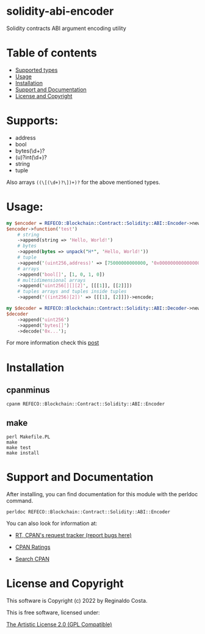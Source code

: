 # solidity-abi-encoder

Solidity contracts ABI argument encoding utility

# Table of contents

- [Supported types](#supports)
- [Usage](#usage)
- [Installation](#installation)
- [Support and Documentation](#support-and-documentation)
- [License and Copyright](#license-and-copyright)

# Supports:

- address
- bool
- bytes(\d+)?
- (u)?int(\d+)?
- string
- tuple

Also arrays `((\[(\d+)?\])+)?` for the above mentioned types.

# Usage:

```perl
my $encoder = REFECO::Blockchain::Contract::Solidity::ABI::Encoder->new();
$encoder->function('test')
    # string
    ->append(string => 'Hello, World!')
    # bytes
    ->append(bytes => unpack("H*", 'Hello, World!'))
    # tuple
    ->append('(uint256,address)' => [75000000000000, '0x0000000000000000000000000000000000000000'])
    # arrays
    ->append('bool[]', [1, 0, 1, 0])
    # multidimensional arrays
    ->append('uint256[][][2]', [[[1]], [[2]]])
    # tuples arrays and tuples inside tuples
    ->append('((int256)[2])' => [[[1], [2]]])->encode;

my $decoder = REFECO::Blockchain::Contract::Solidity::ABI::Decoder->new();
$decoder
    ->append('uint256')
    ->append('bytes[]')
    ->decode('0x...');
```

For more information check this [post](https://www.refeco.dev/solidity/2022/10/24/solidity-abi-encoder.html)

# Installation

## cpanminus

```
cpanm REFECO::Blockchain::Contract::Solidity::ABI::Encoder
```

## make

```
perl Makefile.PL
make
make test
make install
```

# Support and Documentation

After installing, you can find documentation for this module with the
perldoc command.

```
perldoc REFECO::Blockchain::Contract::Solidity::ABI::Encoder
```

You can also look for information at:

- [RT, CPAN's request tracker (report bugs here)](https://rt.cpan.org/NoAuth/Bugs.html?Dist=REFECO-Blockchain-Contract-Solidity-ABI-Encoder )

- [CPAN Ratings](https://cpanratings.perl.org/d/REFECO-Blockchain-Contract-Solidity-ABI-Encoder )

- [Search CPAN](https://metacpan.org/release/REFECO-Blockchain-Contract-Solidity-ABI-Encoder)

# License and Copyright

This software is Copyright (c) 2022 by Reginaldo Costa.

This is free software, licensed under:

  [The Artistic License 2.0 (GPL Compatible)](https://www.perlfoundation.org/artistic-license-20.html)

